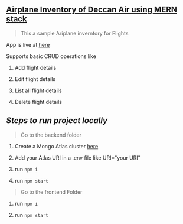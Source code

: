 ## [Airplane Inventory of Deccan Air using MERN stack](https://deccan-airs.herokuapp.com/)         
 
> This a sample Ariplane inverntory for Flights     

App is live at [here](https://deccan-airs.herokuapp.com/)    

Supports basic CRUD operations like   

1. Add flight details     

2. Edit flight details   
   
3. List all flight details    

4. Delete flight details    

## ***Steps to run project locally***   

>Go to the backend folder      

1. Create a Mongo Atlas cluster [here](https://www.mongodb.com/cloud/atlas)         

2. Add your Atlas URI in a .env file like URI="your URI"    

3. run `npm i`    

4. run `npm start`    

>Go to the frontend Folder      

1. run `npm i`    

2. run `npm start`    


